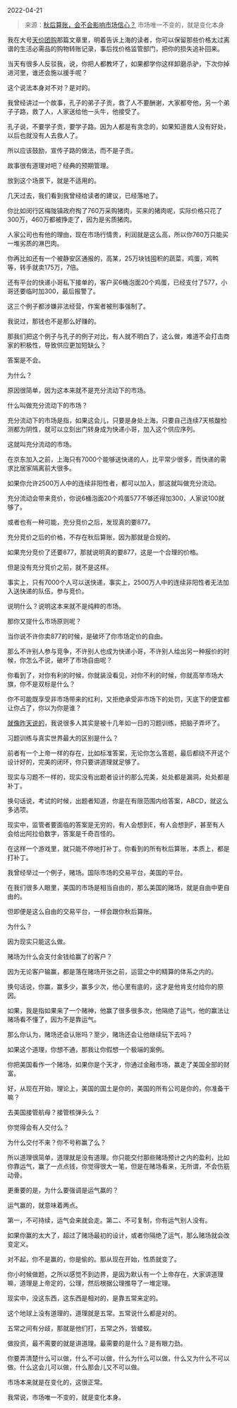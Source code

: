 2022-04-21

> 来源：[秋后算账，会不会影响市场信心？](http://mp.weixin.qq.com/s?__biz=MzU3NDc5Nzc0NQ==&mid=2247515707&idx=1&sn=9ff2dee47b113b1651b30be1e6b392fc&chksm=fd2e1ce5ca5995f32ed642c03fc942429d9a8299cb60b99356a42fc5eb4e23436fa703097087&scene=27#wechat_redirect)
> 市场唯一不变的，就是变化本身

我在大号[天价团购](http://mp.weixin.qq.com/s?__biz=MzU0MjYwNDU2Mw==&mid=2247504948&idx=1&sn=58133350952d6f76cccc22ffc36d8db6&chksm=fb1ab848cc6d315e49c90ed75e0b483d5b51bd7b17d494f8fd43dce876d8687c5a6d223c4013&scene=21#wechat_redirect)那篇文章里，明着告诉上海的读者，你可以保留那些价格太过离谱的生活必需品的购物转账记录，事后找价格监管部门，把你的损失追补回来。

  

当天有很多人反驳我，说，你把人都教坏了，如果都学你这样卸磨杀驴，下次你掉进河里，谁还会施以援手呢？  

  

这个说法本身对不对？是对的。  

  

我曾经讲过一个故事，孔子的弟子子贡，救了人不要酬谢，大家都夸他，另一个弟子子路，救了人，人家送给他一头牛，他接受了。  

  

孔子说，不要学子贡，要学子路。因为人都是有贪念的，如果知道救人没有好处，以后也就没有人去救人了。

  

所以应该鼓励，宣传子路的做法，而不是子贡。

  

故事很有道理对吧？经典的预期管理。  

  

放到这个场景下，就是不适用的。

  

几天过去，我们看到我曾经给读者的建议，已经落地了。  

  

你比如闵行区梅陇镇政府掏了760万采购猪肉，买来的猪肉呢，实际价格只花了300万，460万都被挣走了，因为是劣质猪肉。

  

人家公司也有他的理由，现在市场行情贵，利润就是这么高，所以你760万只能买一堆劣质的淋巴肉。  

  

你再比如还有一个被静安区通报的，高某，25万块钱囤积的蔬菜，鸡蛋，鸡鸭等，转手就卖175万，7倍。  

  

还有平台的快递小哥私下接单的，客户买6桶泡面20个鸡蛋，已经支付了577，小哥还要临时加300，最后报警了。  

  

这三个例子都涉嫌非法经营，作案者被刑事强制了。  

  

我说过，那钱也不是那么好赚的。  

  

那我们把这个例子与孔子的例子对比，有人就不明白了，这么做，难道不会打击商家的积极性，导致供应更加短缺么？  

  

答案是不会。  

  

为什么？

  

原因很简单，因为这本来就不是充分流动下的市场。

  

什么叫做充分流动下的市场？  

  

充分流动下的市场是指，如果这会儿，只要是身处上海，只要自己连续7天核酸检测都为阴性，就可以立刻出门转身成为快递小哥，加入这个供应序列。

  

这就叫充分流动的市场。  

  

在京东加入之前，上海只有7000个能够送快递的人，比平常少很多，而快递的需求比居家隔离前大很多。  

  

如果你允许2500万人中的连续非阳性者，都可以加入，那这就叫做充分流动。  

  

充分流动会带来竞价，你说6桶泡面20个鸡蛋577不够还得加300，人家说100就够了。

  

或者也有一种可能，充分竞价之后，发现真的要877。

  

充分竞价之后的价格，不存在秋后算账，因为那就是合规的。

  

如果充分竞价了还要877，那就说明真的要877，这是一个合理的价格。

  

但是没有充分竞价之前，就不是这样。  

  

事实上，只有7000个人可以送快递，事实上，2500万人中的连续非阳性者无法加入送快递的队伍，参与竞价。  

  

说明什么？说明这本来就不是纯粹的市场。

  

那你又提什么市场原则呢？

  

当你说不许你卖877的时候，是破坏了你市场定价的自由。  

  

那么不许别人参与竞争，不许别人也成为快递小哥，不许别人给出另一种报价的时候，你怎么不说，破坏了市场自由呢？

  

你看到了，对你有利的时候，你就装没看见，对你不利的时候，你就高举市场大旗，你不是双标是什么？

  

你不可能既享受非市场带来的红利，又拒绝承受非市场下的处罚，天底下的便宜都让你占了，你以为你是谁？  

  

[就像昨天说的](http://mp.weixin.qq.com/s?__biz=MzU3NDc5Nzc0NQ==&mid=2247515641&idx=1&sn=54812b9364fe23ed4f5b047640bc66e6&chksm=fd2e1f27ca5996314b26fee85ef0407e9af8d0d412599f92b7a44309ca6513597fbe2365d77a&scene=21#wechat_redirect)，我说很多人其实是被十几年如一日的习题训练，把脑子弄坏了。

  

习题训练与真实世界最大的区别是什么？  

  

前者有一个上帝一样的存在，比如标准答案，无论你怎么答题，最后都绕不开这个设计好的，完美的闭环，你只要讲道理就足够了。

  

现实与习题不一样的，现实没有出题者设计的那么完美，处处都是漏洞，处处都是补丁。

  

换句话说，考试的时候，出题者知道，你是在有限范围内给答案，ABCD，就这么多选项。

  

现实中，监管者要面临的答案是无穷的，有人会想到E，有人会想到F，甚至有人会给出阿拉伯数字，答案是千奇百怪的。

  

在这样一个游戏里，就只能不停地打补丁。你看到的所有秋后算账，本质上，都是打补丁。  

  

我曾经举过一个例子，赌场。国际市场的交易平台，美国的平台。  

  

在我们很多人眼里，美国的市场是相当自由的，那么美国的赌场，就是自由中更自由的。  

  

但即便是这么自由的交易平台，一样会跟你秋后算账。  

  

为什么？

  

因为现实只能这么做。

  

赌场为什么会支付金钱给赢了的客户？  

  

因为无论客户输赢，都是落在赌场开张之前，运营之中的精算的体系之内的。

  

换句话说，你赢，赢多少，赢多少次，他心里有底的，这才是他肯支付给你的原因。

  

如果，我是指如果来了一个赌神，他赢了很多很多次，他隔绝了运气，他的赢法让赌场看不懂了，因为不是靠运气。  

  

那么你认为，赌场还会认账吗？至少，赌场还会让他继续玩下去吗？

  

如果这个道理，你想不通，那我让你假想一个极端的案例。  

  

你把美国看作一个赌场，如果你是个天才，你通过金融市场，赢走了美国全部的财富。  

  

好，从现在开始，理论上，美国的国土是你的，美国的所有公司是你的，你准备干嘛？

  

去美国接管航母？接管核弹头么？

  

你觉得会有人交付么？  

  

为什么交付不来？你不号称赢了么？  

  

所以道理很简单，道理就是没有道理。你只能交付那些赌场预计之内的盈利，比如你靠运气，赢了一点点钱，你觉得很大一笔，但是在赌场看来，无所谓，不会伤筋动骨。  

  

更重要的是，为什么要强调是运气赢的？

  

运气赢的，就意味着两点。

  

第一，不可持续，运气会来就会走。第二、不可复制，你有运气别人没有。

  

如果你赢的太大了，超过了赌场最初的设计，或者你隔绝了运气，那么赌场就会改变定义。  

  

对不起，你不是赢的，你是偷的。那从现在开始，性质就变了。

  

你小时候做题，之所以感觉不到边界，是因为默认有一个上帝存在，大家讲道理嘛，道理是上帝定的，公理，然后根据公理推导了一堆定理。

  

现实中，没这东西，这东西是相对的，是靠五常来定的。

  

这个地球上没有道理的，道理就是五常。五常说什么都是对的。  

  

五常之间有分歧，那就是他们打，五常之外，皆蝼蚁。

  

做投资，最不需要的就是讲道理。最需要的是什么？是有眼力劲。

  

你要弄清楚什么可以做，什么不可以做，什么为什么可以做，什么又为什么不可以做。什么这会儿可以做，什么那会儿又不可以做。  

  

市场本来就是在变化的，这很正常。  

  

我常说，市场唯一不变的，就是变化本身。

